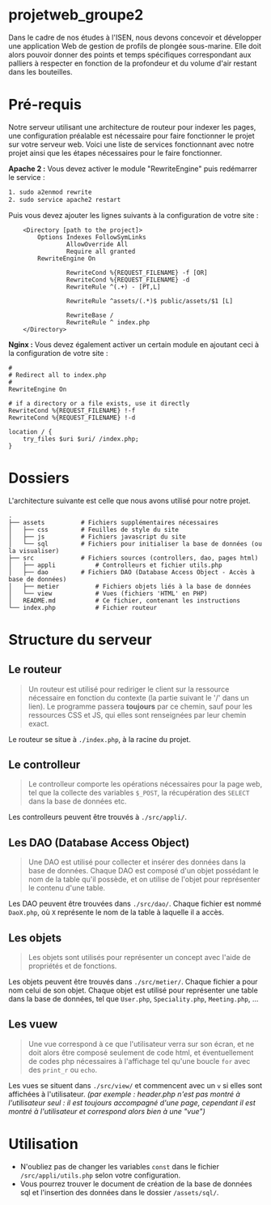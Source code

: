 # projetweb_groupe2
Dans le cadre de nos études à l'ISEN, nous devons concevoir et développer une application Web de gestion de profils de plongée sous-marine. Elle doit alors pouvoir donner des points et temps spécifiques correspondant aux palliers à respecter en fonction de la profondeur et du volume d'air restant dans les bouteilles.

# Pré-requis
Notre serveur utilisant une architecture de routeur pour indexer les pages, une configuration préalable est nécessaire pour faire fonctionner le projet sur votre serveur web.
Voici une liste de services fonctionnant avec notre projet ainsi que les étapes nécessaires pour le faire fonctionner.

**Apache 2 :** Vous devez activer le module "RewriteEngine" puis redémarrer le service :
````bash
1. sudo a2enmod rewrite 
2. sudo service apache2 restart
````
Puis vous devez ajouter les lignes suivants à la configuration de votre site :
```apacheconf
 	<Directory [path to the project]>
		Options Indexes FollowSymLinks
                AllowOverride All
                Require all granted
		RewriteEngine On

                RewriteCond %{REQUEST_FILENAME} -f [OR]
                RewriteCond %{REQUEST_FILENAME} -d
                RewriteRule ^(.+) - [PT,L]

                RewriteRule ^assets/(.*)$ public/assets/$1 [L]

                RewriteBase /
                RewriteRule ^ index.php
	</Directory>
```

**Nginx :** Vous devez également activer un certain module en ajoutant ceci à la configuration de votre site :
```
#
# Redirect all to index.php
#
RewriteEngine On

# if a directory or a file exists, use it directly
RewriteCond %{REQUEST_FILENAME} !-f
RewriteCond %{REQUEST_FILENAME} !-d

location / {
    try_files $uri $uri/ /index.php;
}
```
# Dossiers
L'architecture suivante est celle que nous avons utilisé pour notre projet.
```
.
├── assets			# Fichiers supplémentaires nécessaires
│   ├── css			# Feuilles de style du site
│   ├── js			# Fichiers javascript du site
│   └── sql			# Fichiers pour initialiser la base de données (ou la visualiser)
├── src				# Fichiers sources (controllers, dao, pages html)
│   ├── appli			# Controlleurs et fichier utils.php
│   ├── dao			# Fichiers DAO (Database Access Object - Accès à base de données)
│   ├── metier			# Fichiers objets liés à la base de données
│   └── view			# Vues (fichiers 'HTML' en PHP)
│   README.md			# Ce fichier, contenant les instructions
└── index.php			# Fichier routeur
```

# Structure du serveur
## Le routeur
> Un routeur est utilisé pour rediriger le client sur la ressource nécessaire en fonction du contexte (la partie suivant le '/' dans un lien). Le programme passera **toujours** par ce chemin, sauf pour les ressources CSS et JS, qui elles sont renseignées par leur chemin exact.

Le routeur se situe à `./index.php`, à la racine du projet.

## Le controlleur
> Le controlleur comporte les opérations nécessaires pour la page web, tel que la collecte des variables `$_POST`, la récupération des `SELECT` dans la base de données etc.

Les controlleurs peuvent être trouvés à `./src/appli/`.

## Les DAO (Database Access Object)
> Une DAO est utilisé pour collecter et insérer des données dans la base de données. Chaque DAO est composé d'un objet possédant le nom de la table qu'il possède, et on utilise de l'objet pour représenter le contenu d'une table.

Les DAO peuvent être trouvées dans `./src/dao/`. Chaque fichier est nommé `DaoX.php`, où `X` représente le nom de la table à laquelle il a accès.

## Les objets
> Les objets sont utilisés pour représenter un concept avec l'aide de propriétés et de fonctions.

Les objets peuvent être trouvés dans `./src/metier/`. Chaque fichier a pour nom celui de son objet. Chaque objet est utilisé pour représenter une table dans la base de données, tel que `User.php`, `Speciality.php`, `Meeting.php`, ...

## Les vuew
> Une vue correspond à ce que l'utilisateur verra sur son écran, et ne doit alors être composé seulement de code html, et éventuellement de codes php nécessaires à l'affichage tel qu'une boucle `for` avec des `print_r` ou `echo`.

Les vues se situent dans `./src/view/` et commencent avec un `v` si elles sont affichées à l'utilisateur. *(par exemple : header.php n'est pas montré à l'utilisateur seul : il est toujours accompagné d'une page, cependant il est montré à l'utilisateur et correspond alors bien à une "vue")*

# Utilisation
- N'oubliez pas de changer les variables `const` dans le fichier `/src/appli/utils.php` selon votre configuration.
- Vous pourrez trouver le document de création de la base de données sql et l'insertion des données dans le dossier `/assets/sql/`.